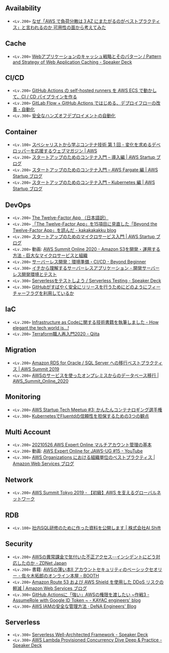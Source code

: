 ## Availability
- `<Lv.200>` [なぜ「AWS で負荷分散は３AZ にまたがるのがベストプラクティス」と言われるのか 可用性の面から考えてみた](https://dev.classmethod.jp/articles/202008-three-az-load-balancing/)

## Cache
- `<Lv.200>` [Webアプリケーションのキャッシュ戦略とそのパターン / Pattern and Strategy of Web Application Caching - Speaker Deck](https://speakerdeck.com/moznion/pattern-and-strategy-of-web-application-caching)

## CI/CD
- `<Lv.200>` [GitHub Actions の self-hosted runners を AWS ECS で動かして、CI / CD パイプラインを作る](https://techblog.exawizards.com/entry/2020/10/22/080000)
- `<Lv.200>` [GitLab Flow + GitHub Actions ではじめる、デプロイフローの改善・自動化](https://techblog.exawizards.com/entry/2021/01/21/111031)
- `<Lv.300>` [安全なハンズオフデプロイメントの自動化](https://aws.amazon.com/jp/builders-library/automating-safe-hands-off-deployments/)

## Container
- `<Lv.100>` [スペシャリストから学ぶコンテナ技術 第 1 回 - 変化を求めるデベロッパーを応援するウェブマガジン | AWS](https://aws.amazon.com/jp/builders-flash/202104/chat-container-specialist/)
- `<Lv.200>` [スタートアップのためのコンテナ入門 – 導入編 | AWS Startup ブログ](https://aws.amazon.com/jp/blogs/startup/techblog-container-introduction/)
- `<Lv.200>` [スタートアップのためのコンテナ入門 – AWS Fargate 編 | AWS Startup ブログ](https://aws.amazon.com/jp/blogs/startup/techblog-container-fargate-1/)
- `<Lv.200>` [スタートアップのためのコンテナ入門 – Kubernetes 編 | AWS Startup ブログ](https://aws.amazon.com/jp/blogs/startup/techblog-container-k8s-1/)

## DevOps
- `<Lv.200>` [The Twelve-Factor App （日本語訳）](https://12factor.net/ja/)
- `<Lv.200>` [「The Twelve-Factor App」を15項目に見直した「Beyond the Twelve-Factor App」を読んだ - kakakakakku blog](https://kakakakakku.hatenablog.com/entry/2020/03/09/084833)
- `<Lv.200>` [スタートアップのためのマイクロサービス入門 | AWS Startup ブログ](https://aws.amazon.com/jp/blogs/startup/techblog-microservices-introduction/)
- `<Lv.200>` 動画: [AWS Summit Online 2020 - Amazon S3を開発・運用する方法 - 巨大なマイクロサービスと組織](https://resources.awscloud.com/vidyard-all-players/aws-33-aws-summit-online-2020-720p-2)
- `<Lv.200>` [サーバーレス開発：環境準備・CI/CD - Beyond Beginner](https://pages.awscloud.com/rs/112-TZM-766/images/3_serverless_development.pdf)
- `<Lv.300>` [イチから理解するサーバーレスアプリケーション - 開発サーバーレス開発環境とテスト](https://pages.awscloud.com/rs/112-TZM-766/images/20200827_serverless_session2.pdf)
- `<Lv.300>` [Serverlessをテストしよう / Serverless Testing - Speaker Deck](https://speakerdeck.com/_kensh/serverless-testing)
- `<Lv.300>` [GitHubがすばやく安全にリリースを行うためにどのようにフィーチャーフラグを利用しているか](https://www.infoq.com/jp/news/2021/06/github-feature-flags/)

## IaC
- `<Lv.200>` [Infrastructure as Codeに関する技術書籍を執筆しました - How elegant the tech world is...!](https://iselegant.hatenablog.com/entry/2021/06/19/231213)
- `<Lv.200>` [Terraform職人再入門2020 - Qiita](https://qiita.com/minamijoyo/items/3a7467f70d145ac03324)

## Migration
- `<Lv.200>` [Amazon RDS for Oracle / SQL Server への移行ベストプラクティス | AWS Summit 2019](https://pages.awscloud.com/rs/112-TZM-766/images/B3-01.pdf)
- `<Lv.200>` [AWSのサービスを使ったオンプレミスからのデータベース移⾏ | AWS_Summit_Online_2020](https://pages.awscloud.com/rs/112-TZM-766/images/AWS-18_AWS_Summit_Online_2020_DAT01.pdf)

## Monitoring
- `<Lv.200>` [AWS Startup Tech Meetup #3: かんたんコンテナロギング選手権](https://speakerdeck.com/prog893/aws-startup-tech-meetup-number-3-kantankontenaroginguxuan-shou-quan)
- `<Lv.300>` [KubernetesでFluentdの信頼性を担保するための3つの観点](https://zenn.dev/taisho6339/articles/eff38b47cbdbcb)

## Multi Account
- `<Lv.200>` [20210526 AWS Expert Online マルチアカウント管理の基本](https://www.slideshare.net/AmazonWebServicesJapan/20210526-aws-expert-online)
- `<Lv.200>` 動画: [AWS Expert Online for JAWS-UG #15 - YouTube](https://www.youtube.com/watch?v=3QJ-RA5R0Jk)
- `<Lv.300>` [AWS Organizations における組織単位のベストプラクティス | Amazon Web Services ブログ](https://aws.amazon.com/jp/blogs/news/best-practices-for-organizational-units-with-aws-organizations/)

## Network
- `<Lv.200>` [AWS Summit Tokyo 2019 - 【初級】AWS を支えるグローバルネットワーク](https://pages.awscloud.com/rs/112-TZM-766/images/C1-02.pdf)

## RDB
- `<Lv.100>` [社内SQL研修のために作った資料を公開します | 株式会社AI Shift](https://www.ai-shift.co.jp/techblog/1980)

## Security
- `<Lv.200>` [AWSの異常課金で気付いた不正アクセス--インシデントにどう対応したのか - ZDNet Japan](https://japan.zdnet.com/article/35133681/)
- `<Lv.200>` 書籍: [AWSの薄い本Ⅱ アカウントセキュリティのベーシックセオリー - 佐々木拓郎のオンライン本屋 - BOOTH](https://takuros.booth.pm/items/1919060)
- `<Lv.200>` [Amazon Route 53 および AWS Shield を使用した DDoS リスクの軽減 | Amazon Web Services ブログ](https://aws.amazon.com/jp/blogs/news/reduce-ddos-risks-using-amazon-route-53-and-aws-shield/)
- `<Lv.300>` [GitHub Actionsに「強い」AWSの権限を渡したい ~作戦3 - AssumeRole with Google ID Token ~ - KAYAC engineers' blog](https://techblog.kayac.com/assume-role-with-google-id-token)
- `<Lv.300>` [AWS IAMの安全な管理方法 · DeNA Engineers' Blog](https://engineer.dena.com/posts/2019.12/aws-iam-management/)

## Serverless
- `<Lv.300>` [Serverless Well-Architected Framework - Speaker Deck](https://speakerdeck.com/_kensh/serverless-well-architected-framework)
- `<Lv.300>` [AWS Lambda Provisioned Concurrency Dive Deep & Practice - Speaker Deck](https://speakerdeck.com/_kensh/aws-lambda-provisioned-concurrency-dive-deep-and-practice)
